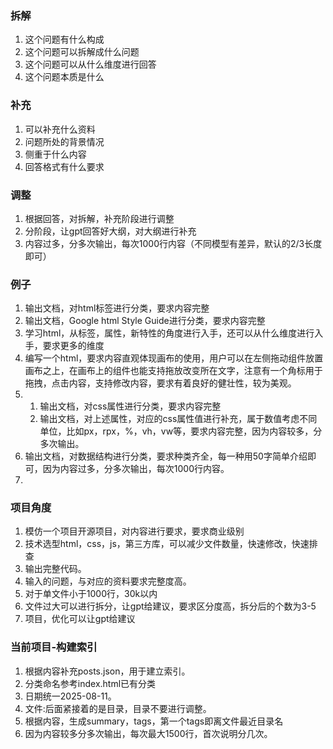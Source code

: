 ### 拆解
1. 这个问题有什么构成
2. 这个问题可以拆解成什么问题
3. 这个问题可以从什么维度进行回答
4. 这个问题本质是什么

### 补充
1. 可以补充什么资料
2. 问题所处的背景情况
3. 侧重于什么内容
4. 回答格式有什么要求

### 调整
1. 根据回答，对拆解，补充阶段进行调整
2. 分阶段，让gpt回答好大纲，对大纲进行补充
3. 内容过多，分多次输出，每次1000行内容（不同模型有差异，默认的2/3长度即可）

### 例子
1. 输出文档，对html标签进行分类，要求内容完整
2. 输出文档，Google html Style Guide进行分类，要求内容完整
3. 学习html，从标签，属性，新特性的角度进行入手，还可以从什么维度进行入手，要求更多的维度
4. 编写一个html，要求内容直观体现画布的使用，用户可以在左侧拖动组件放置画布之上，在画布上的组件也能支持拖放改变所在文字，注意有一个角标用于拖拽，点击内容，支持修改内容，要求有着良好的健壮性，较为美观。
5. 
   1. 输出文档，对css属性进行分类，要求内容完整
   2. 输出文档，对上述属性，对应的css属性值进行补充，属于数值考虑不同单位，比如px，rpx，%，vh，vw等，要求内容完整，因为内容较多，分多次输出。
6. 输出文档，对数据结构进行分类，要求种类齐全，每一种用50字简单介绍即可，因为内容过多，分多次输出，每次1000行内容。
7. 

### 项目角度
1. 模仿一个项目开源项目，对内容进行要求，要求商业级别
2. 技术选型html，css，js，第三方库，可以减少文件数量，快速修改，快速排查
3. 输出完整代码。
4. 输入的问题，与对应的资料要求完整度高。
5. 对于单文件小于1000行，30k以内
6. 文件过大可以进行拆分，让gpt给建议，要求区分度高，拆分后的个数为3-5
7. 项目，优化可以让gpt给建议

### 当前项目-构建索引
1. 根据内容补充posts.json，用于建立索引。
2. 分类命名参考index.html已有分类
3. 日期统一2025-08-11。
4. 文件:后面紧接着的是目录，目录不要进行调整。
5. 根据内容，生成summary，tags，第一个tags即离文件最近目录名
6. 因为内容较多分多次输出，每次最大1500行，首次说明分几次。
